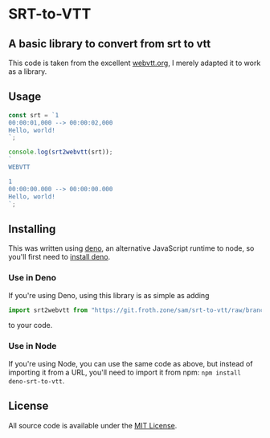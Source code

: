 # SRT-to-VTT

## A basic library to convert from srt to vtt

This code is taken from the excellent [webvtt.org](https://www.webvtt.org/), I
merely adapted it to work as a library.

## Usage

```ts
const srt = `1
00:00:01,000 --> 00:00:02,000
Hello, world!
`;

console.log(srt2webvtt(srt));
`
WEBVTT

1
00:00:00.000 --> 00:00:00.000
Hello, world!
`;
```

## Installing

This was written using [deno](https://deno.land/), an alternative JavaScript
runtime to node, so you'll first need to
[install deno](https://deno.land/manual/getting_started/installation).

### Use in Deno

If you're using Deno, using this library is as simple as adding

```ts
import srt2webvtt from "https://git.froth.zone/sam/srt-to-vtt/raw/branch/master/mod.ts";
```

to your code.

### Use in Node

If you're using Node, you can use the same code as above, but instead of
importing it from a URL, you'll need to import it from npm:
`npm install deno-srt-to-vtt`.

## License

All source code is available under the [MIT License](./LICENSE).
